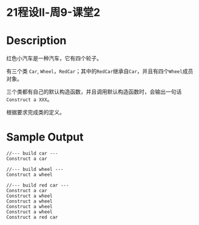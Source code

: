 # 21程设Ⅱ-周9-课堂2

# Description

红色小汽车是一种汽车，它有四个轮子。

有三个类 `Car`, `Wheel`，`RedCar`；其中的`RedCar`继承自`Car`，并且有四个`Wheel`成员对象。

三个类都有自己的默认构造函数，并且调用默认构造函数时，会输出一句话`Construct a XXX`。

根据要求完成类的定义。

# Sample Output

```
//--- build car ---
Construct a car

//--- build wheel ---
Construct a wheel

//--- build red car ---
Construct a car
Construct a wheel
Construct a wheel
Construct a wheel
Construct a wheel
Construct a red car
```

